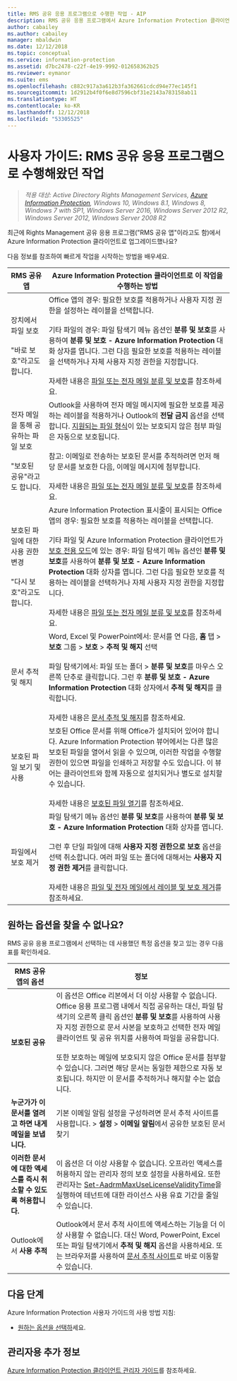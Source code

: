 ```yaml
---
title: RMS 공유 응용 프로그램으로 수행한 작업 - AIP
description: RMS 공유 응용 프로그램에서 Azure Information Protection 클라이언트로 업그레이드한 사용자를 위한 지침입니다.
author: cabailey
ms.author: cabailey
manager: mbaldwin
ms.date: 12/12/2018
ms.topic: conceptual
ms.service: information-protection
ms.assetid: d7bc2478-c22f-4e19-9992-012658362b25
ms.reviewer: eymanor
ms.suite: ems
ms.openlocfilehash: c882c917a3a612b3fa362661cdcd94e77ec145f1
ms.sourcegitcommit: 1d2912b4f0f6e8d7596cbf31e2143a783158ab11
ms.translationtype: HT
ms.contentlocale: ko-KR
ms.lasthandoff: 12/12/2018
ms.locfileid: "53305525"
---
```

# <a name="user-guide-tasks-that-you-used-to-do-with-the-rms-sharing-application"></a>사용자 가이드: RMS 공유 응용 프로그램으로 수행해왔던 작업

>*적용 대상: Active Directory Rights Management Services, [Azure Information Protection](https://azure.microsoft.com/pricing/details/information-protection), Windows 10, Windows 8.1, Windows 8, Windows 7 with SP1, Windows Server 2016, Windows Server 2012 R2, Windows Server 2012, Windows Server 2008 R2*

최근에 Rights Management 공유 응용 프로그램("RMS 공유 앱"이라고도 함)에서 Azure Information Protection 클라이언트로 업그레이드했나요? 

다음 정보를 참조하여 빠르게 작업을 시작하는 방법을 배우세요.

|RMS 공유 앱|Azure Information Protection 클라이언트로 이 작업을 수행하는 방법
|-----------|--------------------|
|장치에서 파일 보호 <br /><br />"바로 보호"라고도 합니다.|Office 앱의 경우: 필요한 보호를 적용하거나 사용자 지정 권한을 설정하는 레이블을 선택합니다.<br /><br />기타 파일의 경우: 파일 탐색기 메뉴 옵션인 **분류 및 보호**를 사용하여 **분류 및 보호 - Azure Information Protection** 대화 상자를 엽니다. 그런 다음 필요한 보호를 적용하는 레이블을 선택하거나 자체 사용자 지정 권한을 지정합니다. <br /><br />자세한 내용은 [파일 또는 전자 메일 분류 및 보호](client-classify-protect.md)를 참조하세요.
|전자 메일을 통해 공유하는 파일 보호 <br /><br />"보호된 공유"라고도 합니다.|Outlook을 사용하여 전자 메일 메시지에 필요한 보호를 제공하는 레이블을 적용하거나 Outlook의 **전달 금지** 옵션을 선택합니다. [지원되는 파일 형식](https://support.office.com/article/bb643d33-4a3f-4ac7-9770-fd50d95f58dc#FileTypesforIRM)이 있는 보호되지 않은 첨부 파일은 자동으로 보호됩니다.<br /><br />참고: 이메일로 전송하는 보호된 문서를 추적하려면 먼저 해당 문서를 보호한 다음, 이메일 메시지에 첨부합니다.<br /><br />자세한 내용은 [파일 또는 전자 메일 분류 및 보호](client-classify-protect.md)를 참조하세요.
|보호된 파일에 대한 사용 권한 변경 <br /><br />"다시 보호"라고도 합니다.|Azure Information Protection 표시줄이 표시되는 Office 앱의 경우: 필요한 보호를 적용하는 레이블을 선택합니다.<br /><br />기타 파일 및 Azure Information Protection 클라이언트가 [보호 전용 모드](client-protection-only-mode.md)에 있는 경우: 파일 탐색기 메뉴 옵션인 **분류 및 보호**를 사용하여 **분류 및 보호 - Azure Information Protection** 대화 상자를 엽니다. 그런 다음 필요한 보호를 적용하는 레이블을 선택하거나 자체 사용자 지정 권한을 지정합니다.<br /><br />자세한 내용은 [파일 또는 전자 메일 분류 및 보호](client-classify-protect.md)를 참조하세요.
|문서 추적 및 해지|Word, Excel 및 PowerPoint에서: 문서를 연 다음, **홈** 탭 > **보호** 그룹 > **보호** > **추적 및 해지** 선택<br /><br />파일 탐색기에서: 파일 또는 폴더 > **분류 및 보호**를 마우스 오른쪽 단추로 클릭합니다. 그런 후 **분류 및 보호 - Azure Information Protection** 대화 상자에서 **추적 및 해지**를 클릭합니다. <br /><br />자세한 내용은 [문서 추적 및 해지](client-track-revoke.md)를 참조하세요.
|보호된 파일 보기 및 사용|보호된 Office 문서를 위해 Office가 설치되어 있어야 합니다. Azure Information Protection 뷰어에서는 다른 많은 보호된 파일을 열어서 읽을 수 있으며, 이러한 작업을 수행할 권한이 있으면 파일을 인쇄하고 저장할 수도 있습니다. 이 뷰어는 클라이언트와 함께 자동으로 설치되거나 별도로 설치할 수 있습니다.<br /><br />자세한 내용은 [보호된 파일 열기](client-view-use-files.md)를 참조하세요.
|파일에서 보호 제거|파일 탐색기 메뉴 옵션인 **분류 및 보호**를 사용하여 **분류 및 보호 - Azure Information Protection** 대화 상자를 엽니다. <br /><br />그런 후 단일 파일에 대해 **사용자 지정 권한으로 보호** 옵션을 선택 취소합니다. 여러 파일 또는 폴더에 대해서는 **사용자 지정 권한 제거**를 클릭합니다.<br /><br />자세한 내용은 [파일 및 전자 메일에서 레이블 및 보호 제거](client-remove-label-protection.md)를 참조하세요.|

## <a name="cant-find-the-option-youre-looking-for"></a>원하는 옵션을 찾을 수 없나요?

RMS 공유 응용 프로그램에서 선택하는 데 사용했던 특정 옵션을 찾고 있는 경우 다음 표를 확인하세요.

|RMS 공유 앱의 옵션|정보
|-----------|--------------------|
|**보호된 공유**|이 옵션은 Office 리본에서 더 이상 사용할 수 없습니다. Office 응용 프로그램 내에서 직접 공유하는 대신, 파일 탐색기의 오른쪽 클릭 옵션인 **분류 및 보호**를 사용하여 사용자 지정 권한으로 문서 사본을 보호하고 선택한 전자 메일 클라이언트 및 공유 위치를 사용하여 파일을 공유합니다. <br /><br /> 또한 보호하는 메일에 보호되지 않은 Office 문서를 첨부할 수 있습니다. 그러면 해당 문서는 동일한 제한으로 자동 보호됩니다. 하지만 이 문서를 추적하거나 해지할 수는 없습니다.
|**누군가가 이 문서를 열려고 하면 내게 메일을 보냅니다.**|기본 이메일 알림 설정을 구성하려면 문서 추적 사이트를 사용합니다. > **설정** > **이메일 알림**에서 공유한 보호된 문서 찾기
|**이러한 문서에 대한 액세스를 즉시 취소할 수 있도록 허용합니다.**|이 옵션은 더 이상 사용할 수 없습니다. 오프라인 액세스를 허용하지 않는 관리자 정의 보호 설정을 사용하세요. 또한 관리자는 [Set-AadrmMaxUseLicenseValidityTime](/powershell/aadrm/vlatest/set-aadrmmaxuselicensevaliditytime)을 실행하여 테넌트에 대한 라이선스 사용 유효 기간을 줄일 수 있습니다.
|Outlook에서 **사용 추적**|Outlook에서 문서 추적 사이트에 액세스하는 기능을 더 이상 사용할 수 없습니다. 대신 Word, PowerPoint, Excel 또는 파일 탐색기에서 **추적 및 해지** 옵션을 사용하세요. 또는 브라우저를 사용하여 [문서 추적 사이트](https://go.microsoft.com/fwlink/?LinkId=529562)로 바로 이동할 수 있습니다.

## <a name="next-steps"></a>다음 단계
Azure Information Protection 사용자 가이드의 사용 방법 지침:

- [원하는 옵션을 선택하](client-user-guide.md#what-do-you-want-to-do)세요.

## <a name="additional-information-for-administrators"></a>관리자용 추가 정보    
[Azure Information Protection 클라이언트 관리자 가이드](client-admin-guide.md)를 참조하세요.

  
